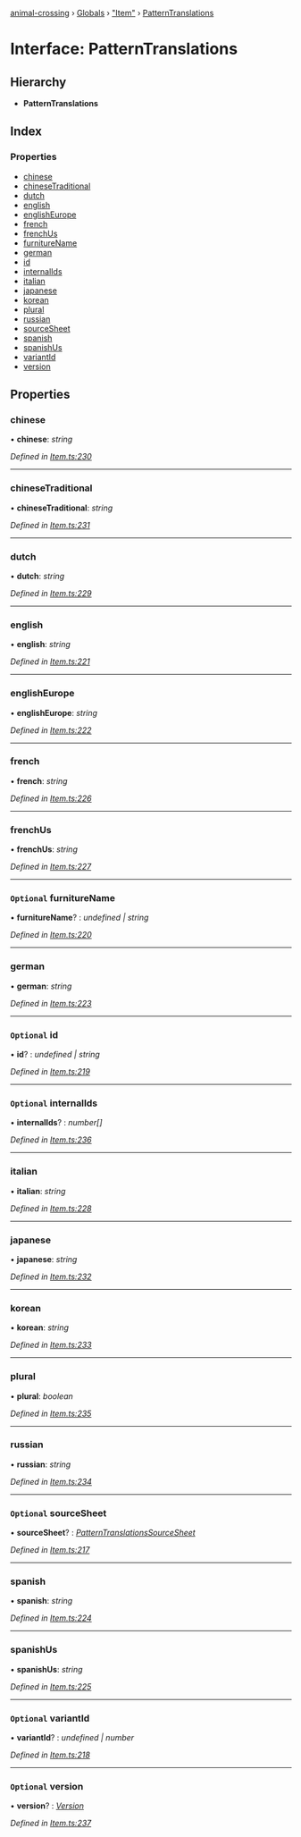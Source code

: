 [animal-crossing](../README.md) › [Globals](../globals.md) › ["Item"](../modules/_item_.md) › [PatternTranslations](_item_.patterntranslations.md)

# Interface: PatternTranslations

## Hierarchy

* **PatternTranslations**

## Index

### Properties

* [chinese](_item_.patterntranslations.md#chinese)
* [chineseTraditional](_item_.patterntranslations.md#chinesetraditional)
* [dutch](_item_.patterntranslations.md#dutch)
* [english](_item_.patterntranslations.md#english)
* [englishEurope](_item_.patterntranslations.md#englisheurope)
* [french](_item_.patterntranslations.md#french)
* [frenchUs](_item_.patterntranslations.md#frenchus)
* [furnitureName](_item_.patterntranslations.md#optional-furniturename)
* [german](_item_.patterntranslations.md#german)
* [id](_item_.patterntranslations.md#optional-id)
* [internalIds](_item_.patterntranslations.md#optional-internalids)
* [italian](_item_.patterntranslations.md#italian)
* [japanese](_item_.patterntranslations.md#japanese)
* [korean](_item_.patterntranslations.md#korean)
* [plural](_item_.patterntranslations.md#plural)
* [russian](_item_.patterntranslations.md#russian)
* [sourceSheet](_item_.patterntranslations.md#optional-sourcesheet)
* [spanish](_item_.patterntranslations.md#spanish)
* [spanishUs](_item_.patterntranslations.md#spanishus)
* [variantId](_item_.patterntranslations.md#optional-variantid)
* [version](_item_.patterntranslations.md#optional-version)

## Properties

###  chinese

• **chinese**: *string*

*Defined in [Item.ts:230](https://github.com/Norviah/animal-crossing/blob/e332c53/module/types/Item.ts#L230)*

___

###  chineseTraditional

• **chineseTraditional**: *string*

*Defined in [Item.ts:231](https://github.com/Norviah/animal-crossing/blob/e332c53/module/types/Item.ts#L231)*

___

###  dutch

• **dutch**: *string*

*Defined in [Item.ts:229](https://github.com/Norviah/animal-crossing/blob/e332c53/module/types/Item.ts#L229)*

___

###  english

• **english**: *string*

*Defined in [Item.ts:221](https://github.com/Norviah/animal-crossing/blob/e332c53/module/types/Item.ts#L221)*

___

###  englishEurope

• **englishEurope**: *string*

*Defined in [Item.ts:222](https://github.com/Norviah/animal-crossing/blob/e332c53/module/types/Item.ts#L222)*

___

###  french

• **french**: *string*

*Defined in [Item.ts:226](https://github.com/Norviah/animal-crossing/blob/e332c53/module/types/Item.ts#L226)*

___

###  frenchUs

• **frenchUs**: *string*

*Defined in [Item.ts:227](https://github.com/Norviah/animal-crossing/blob/e332c53/module/types/Item.ts#L227)*

___

### `Optional` furnitureName

• **furnitureName**? : *undefined | string*

*Defined in [Item.ts:220](https://github.com/Norviah/animal-crossing/blob/e332c53/module/types/Item.ts#L220)*

___

###  german

• **german**: *string*

*Defined in [Item.ts:223](https://github.com/Norviah/animal-crossing/blob/e332c53/module/types/Item.ts#L223)*

___

### `Optional` id

• **id**? : *undefined | string*

*Defined in [Item.ts:219](https://github.com/Norviah/animal-crossing/blob/e332c53/module/types/Item.ts#L219)*

___

### `Optional` internalIds

• **internalIds**? : *number[]*

*Defined in [Item.ts:236](https://github.com/Norviah/animal-crossing/blob/e332c53/module/types/Item.ts#L236)*

___

###  italian

• **italian**: *string*

*Defined in [Item.ts:228](https://github.com/Norviah/animal-crossing/blob/e332c53/module/types/Item.ts#L228)*

___

###  japanese

• **japanese**: *string*

*Defined in [Item.ts:232](https://github.com/Norviah/animal-crossing/blob/e332c53/module/types/Item.ts#L232)*

___

###  korean

• **korean**: *string*

*Defined in [Item.ts:233](https://github.com/Norviah/animal-crossing/blob/e332c53/module/types/Item.ts#L233)*

___

###  plural

• **plural**: *boolean*

*Defined in [Item.ts:235](https://github.com/Norviah/animal-crossing/blob/e332c53/module/types/Item.ts#L235)*

___

###  russian

• **russian**: *string*

*Defined in [Item.ts:234](https://github.com/Norviah/animal-crossing/blob/e332c53/module/types/Item.ts#L234)*

___

### `Optional` sourceSheet

• **sourceSheet**? : *[PatternTranslationsSourceSheet](../enums/_item_.patterntranslationssourcesheet.md)*

*Defined in [Item.ts:217](https://github.com/Norviah/animal-crossing/blob/e332c53/module/types/Item.ts#L217)*

___

###  spanish

• **spanish**: *string*

*Defined in [Item.ts:224](https://github.com/Norviah/animal-crossing/blob/e332c53/module/types/Item.ts#L224)*

___

###  spanishUs

• **spanishUs**: *string*

*Defined in [Item.ts:225](https://github.com/Norviah/animal-crossing/blob/e332c53/module/types/Item.ts#L225)*

___

### `Optional` variantId

• **variantId**? : *undefined | number*

*Defined in [Item.ts:218](https://github.com/Norviah/animal-crossing/blob/e332c53/module/types/Item.ts#L218)*

___

### `Optional` version

• **version**? : *[Version](../enums/_item_.version.md)*

*Defined in [Item.ts:237](https://github.com/Norviah/animal-crossing/blob/e332c53/module/types/Item.ts#L237)*
